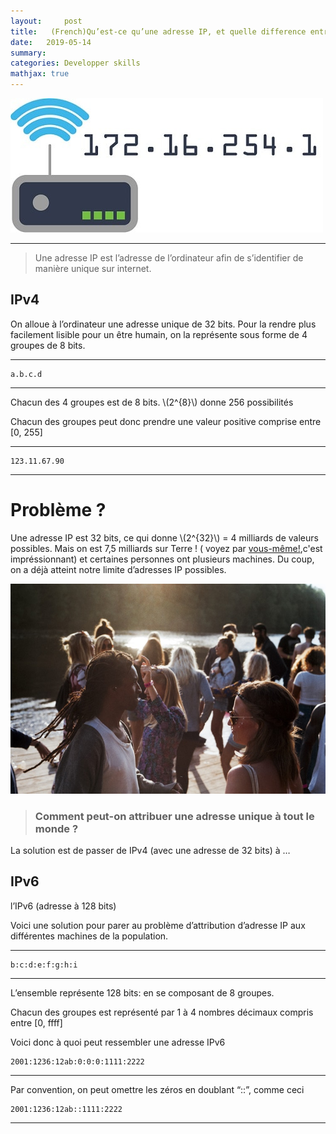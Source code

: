 ```yaml
---
layout:     post
title:   (French)Qu’est-ce qu’une adresse IP, et quelle difference entre IPv4 et IPv6 ?
date:   2019-05-14
summary:
categories: Developper skills
mathjax: true
---
```


![hacker](/images/Ip.jpg)

---

>Une adresse IP est l’adresse de l’ordinateur afin de s’identifier de manière unique sur internet.


## IPv4

On alloue à l’ordinateur une adresse unique de 32 bits. Pour la rendre plus facilement lisible pour un être humain, on la représente sous forme de 4 groupes de 8 bits.

---
```quote
a.b.c.d
```
---
Chacun des 4 groupes est de 8 bits.
 \\(2^{8}\\) donne 256 possibilités

Chacun des groupes peut donc prendre une valeur positive comprise entre [0, 255]

---
```quote
123.11.67.90
```
---

# Problème ?

Une adresse IP est 32 bits, ce qui donne \\(2^{32}\\) = 4 milliards de valeurs possibles. Mais on est 7,5 milliards sur Terre ! ( voyez par [vous-même!](https://www.worldometers.info/fr/population-mondiale/),c'est impréssionnant) et certaines personnes ont plusieurs machines. Du coup, on a déjà atteint notre limite d’adresses IP possibles.

![people](/images/people.jpeg)

>### Comment peut-on attribuer une adresse unique à tout le monde ?
La solution est de passer de IPv4 (avec une adresse de 32 bits) à …



## IPv6

l’IPv6 (adresse à 128 bits)

Voici une solution pour parer au problème d’attribution d’adresse IP aux différentes machines de la population.

---

```quotes
b:c:d:e:f:g:h:i
```

---

L’ensemble représente 128 bits: en se composant de 8 groupes.

Chacun des groupes est représenté par 1 à 4 nombres décimaux compris entre [0, ffff]

Voici donc à quoi peut ressembler une adresse IPv6


```quotes
2001:1236:12ab:0:0:0:1111:2222
```

---

Par convention, on peut omettre les zéros en doublant “::”, comme ceci


```quotes
2001:1236:12ab::1111:2222
```

---
